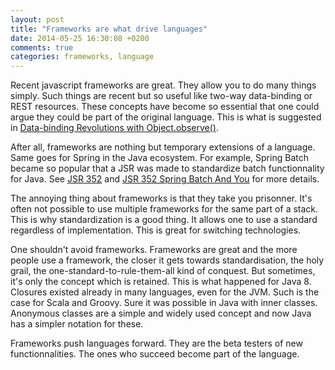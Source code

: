 ```yaml
---
layout: post
title: "Frameworks are what drive languages"
date: 2014-05-25 16:30:08 +0200
comments: true
categories: frameworks, language
---
```


Recent javascript frameworks are great.  They allow you to do many things simply.  Such things are recent but so useful like two-way data-binding or REST resources.  These concepts have become so essential that one could argue they could be part of the original language.  This is what is suggested in [Data-binding Revolutions with Object.observe()](http://www.html5rocks.com/en/tutorials/es7/observe/).

After all, frameworks are nothing but temporary extensions of a language.  Same goes for Spring in the Java ecosystem.  For example, Spring Batch became so popular that a JSR was made to standardize batch functionnality for Java.  See [JSR 352](https://java.net/projects/jbatch/sources/jsr-352-git-repository/show) and [JSR 352 Spring Batch And You](http://spring.io/blog/2014/02/03/jsr-352-spring-batch-and-you) for more details.

The annoying thing about frameworks is that they take you prisonner.  It's often not possible to use multiple frameworks for the same part of a stack.  This is why standardization is a good thing.  It allows one to use a standard regardless of implementation.  This is great for switching technologies.

One shouldn't avoid frameworks.  Frameworks are great and the more people use a framework, the closer it gets towards standardisation, the holy grail, the one-standard-to-rule-them-all kind of conquest.  But sometimes, it's only the concept which is retained.  This is what happened for Java 8.  Closures existed already in many languages, even for the JVM.  Such is the case for Scala and Groovy.  Sure it was possible in Java with inner classes.  Anonymous classes are a simple and widely used concept and now Java has a simpler notation for these.

Frameworks push languages forward.  They are the beta testers of new functionnalities.  The ones who succeed become part of the language.
